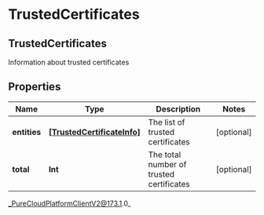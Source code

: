 # TrustedCertificates

## TrustedCertificates
Information about trusted certificates

## Properties

|Name | Type | Description | Notes|
|------------ | ------------- | ------------- | -------------|
| **entities** | [**[TrustedCertificateInfo]**]([TrustedCertificateInfo]) | The list of trusted certificates | [optional] |
| **total** | **Int** | The total number of trusted certificates | [optional] |



_PureCloudPlatformClientV2@173.1.0_
